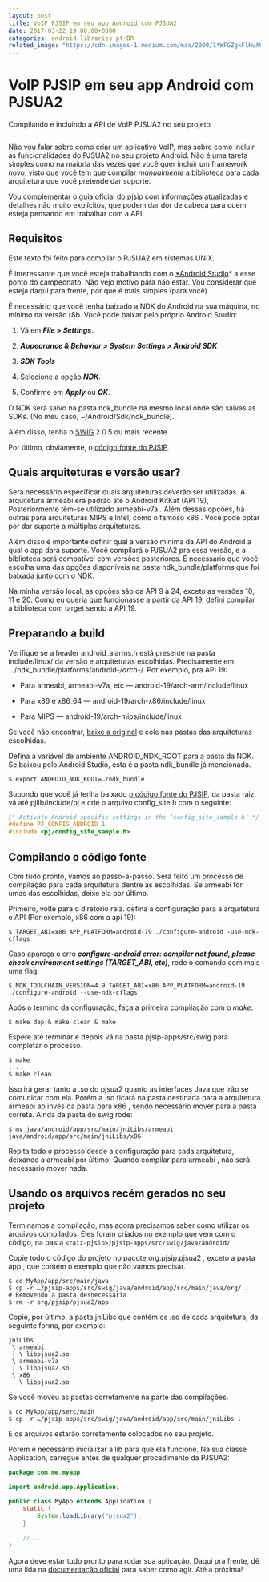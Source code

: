 ```yaml
---
layout: post
title: VoIP PJSIP em seu app Android com PJSUA2
date: 2017-03-22 19:00:00+0300
categories: android libraries pt-BR
related_image: "https://cdn-images-1.medium.com/max/2000/1*WFGZgkF1HuA8vbzcpADNqA.jpeg"
---
```

# VoIP PJSIP em seu app Android com PJSUA2

Compilando e incluindo a API de VoIP PJSUA2 no seu projeto

<figure class="align-center">
  <img src="{{ page.related_image }}" alt="">
</figure>

Não vou falar sobre como criar um aplicativo VoIP, mas sobre como incluir as funcionalidades do PJSUA2 no seu projeto Android. Não é uma tarefa simples como na maioria das vezes que você quer incluir um framework novo, visto que você tem que compilar *manualmente* a biblioteca para cada arquitetura que você pretende dar suporte.

Vou complementar o guia oficial do [pjsip](https://trac.pjsip.org/repos/wiki/Getting-Started/Android) com informações atualizadas e detalhes não muito explícitos, que podem dar dor de cabeça para quem esteja pensando em trabalhar com a API.

## Requisitos

Este texto foi feito para compilar o PJSUA2 em sistemas UNIX.

É interessante que você esteja trabalhando com o [*Android Studio](https://developer.android.com/studio/index.html?hl=pt-br)* a esse ponto do campeonato. Não vejo motivo para não estar. Vou considerar que esteja daqui para frente, por que é mais simples (para você).

É necessário que você tenha baixado a NDK do Android na sua máquina, no mínimo na versão r8b. Você pode baixar pelo próprio Android Studio:

1. Vá em ***File > Settings***.

2. ***Appearance & Behavior > System Settings > Android SDK***

3. ***SDK Tools***

4. Selecione a opção ***NDK***.

5. Confirme em ***Apply*** ou ***OK***.

O NDK será salvo na pasta ndk_bundle na mesmo local onde são salvas as SDKs. (No meu caso, ~/Android/Sdk/ndk_bundle).

Além disso, tenha o [SWIG](http://www.swig.org/download.html) 2.0.5 ou mais recente.

Por último, obviamente, o [código fonte do PJSIP](https://trac.pjsip.org/repos/wiki/Getting-Started/Download-Source#GettingfromSubversiontrunk).

## Quais arquiteturas e versão usar?

Será necessário especificar quais arquiteturas deverão ser utilizadas. A arquitetura armeabi era padrão até o Android KitKat (API 19), Posteriormente têm-se utilizado armeabi-v7a . Além dessas opções, há outras para arquiteturas MIPS e Intel, como o famoso x86 . Você pode optar por dar suporte a múltiplas arquiteturas.

Além disso é importante definir qual a versão mínima da API do Android a qual o app dará suporte. Você compilará o PJSUA2 pra essa versão, e a biblioteca será compatível com versões posteriores. É necessário que você escolha uma das opções disponíveis na pasta ndk_bundle/platforms que foi baixada junto com o NDK.

Na minha versão local, as opções são da API 9 à 24, exceto as versões 10, 11 e 20. Como eu queria que funcionasse a partir da API 19, defini compilar a biblioteca com target sendo a API 19.

## Preparando a build

Verifique se a header android_alarms.h está presente na pasta include/linux/ da versão e arquiteturas escolhidas. Precisamente em …/ndk_bundle/platforms/android-*/arch-*/. Por exemplo, pra API 19:

* Para armeabi, armeabi-v7a, etc — android-19/arch-arm/include/linux

* Para x86 e x86_64 — android-19/arch-x86/include/linux

* Para MIPS — android-19/arch-mips/include/linux

Se você não encontrar, [baixe a original](https://android.googlesource.com/platform/external/kernel-headers/+/donut-release/original/linux/android_alarm.h) e cole nas pastas das arquiteturas escolhidas.

Defina a variável de ambiente ANDROID_NDK_ROOT para a pasta da NDK. Se baixou pelo Android Studio, esta é a pasta ndk_bundle já mencionada.

    $ export ANDROID_NDK_ROOT=…/ndk_bundle

Supondo que você já tenha baixado [o código fonte do PJSIP](https://trac.pjsip.org/repos/wiki/Getting-Started/Download-Source#GettingfromSubversiontrunk), da pasta raiz, vá até pjlib/include/pj e crie o arquivo config_site.h com o seguinte:

```cpp
/* Activate Android specific settings in the ‘config_site_sample.h’ */
#define PJ_CONFIG_ANDROID 1
#include <pj/config_site_sample.h>
```

## Compilando o código fonte

Com tudo pronto, vamos ao passo-a-passo. Será feito um processo de compilação para cada arquitetura dentre as escolhidas. Se armeabi for umas das escolhidas, deixe ela por último.

Primeiro, volte para o diretório raiz. defina a configuração para a arquitetura e API (Por exemplo, x86 com a api 19):

    $ TARGET_ABI=x86 APP_PLATFORM=android-19 ./configure-android -use-ndk-cflags

Caso apareça o erro ***configure-android error: compiler not found, please check environment settings (TARGET_ABI, etc)***, rode o comando com mais uma flag:

    $ NDK_TOOLCHAIN_VERSION=4.9 TARGET_ABI=x86 APP_PLATFORM=android-19 ./configure-android --use-ndk-cflags

Após o termino da configuração, faça a primeira compilação com o *make*:

    $ make dep & make clean & make

Espere até terminar e depois vá na pasta pjsip-apps/src/swig para completar o processo.

    $ make
    ...
    $ make clean

Isso irá gerar tanto a .so do pjsua2 quanto as interfaces Java que irão se comunicar com ela. Porém a .so ficará na pasta destinada para a arquitetura armeabi ao invés da pasta para x86 , sendo necessário mover para a pasta correta. Ainda da pasta do swig rode:

    $ mv java/android/app/src/main/jniLibs/armeabi java/android/app/src/main/jniLibs/x86

Repita todo o processo desde a configuração para cada arquitetura, deixando a armeabi por último. Quando compilar para armeabi , não será necessário mover nada.

## Usando os arquivos recém gerados no seu projeto

Terminamos a compilação, mas agora precisamos saber como utilizar os arquivos compilados. Eles foram criados no exemplo que vem com o código, na pasta `<raiz-pjsip>/pjsip-apps/src/swig/java/android/`

Copie todo o código do projeto no pacote org.pjsip.pjsua2 , exceto a pasta app , que contém o exemplo que não vamos precisar.

    $ cd MyApp/app/src/main/java
    $ cp -r …/pjsip-apps/src/swig/java/android/app/src/main/java/org/ .
    # Removendo a pasta desnecessária
    $ rm -r org/pjsip/pjsua2/app

Copie, por último, a pasta jniLibs que contém os .so de cada arquitetura, da seguinte forma, por exemplo:

    jniLibs
     \ armeabi
     | \ libpjsua2.so
     \ armeabi-v7a
     | \ libpjsua2.so
     \ x86
       \ libpjsua2.so

Se você moveu as pastas corretamente na parte das compilações.

    $ cd MyApp/app/serc/main
    $ cp -r …/pjsip-apps/src/swig/java/android/app/src/main/jniLibs .

E os arquivos estarão corretamente colocados no seu projeto.

Porém é necessário inicializar a lib para que ela funcione. Na sua classe Application, carregue antes de qualquer procedimento da PJSUA2:

```java
package com.me.myapp;

import android.app.Application;

public class MyApp extends Application { 
    static {
        System.loadLibrary("pjsua2");
    }

    // ...
}
```

Agora deve estar tudo pronto para rodar sua aplicação. Daqui pra frente, dê uma lida na [documentação oficial](http://www.pjsip.org/docs/book-latest/html/index.html) para saber como agir. Até a próxima!
